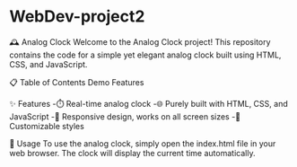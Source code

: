 # WebDev-project2

🕰️ Analog Clock
Welcome to the Analog Clock project! This repository contains the code for a simple yet elegant analog clock built using HTML, CSS, and JavaScript.

📋 Table of Contents
Demo
Features
 
 ✨ Features
-⏱️ Real-time analog clock
-🌐 Purely built with HTML, CSS, and JavaScript
-📱 Responsive design, works on all screen sizes
-🎨 Customizable styles

🚀 Usage
To use the analog clock, simply open the index.html file in your web browser. The clock will display the current time automatically.
